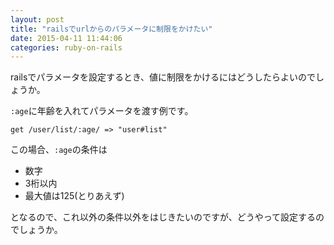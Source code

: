 ```yaml
---
layout: post
title: "railsでurlからのパラメータに制限をかけたい"
date: 2015-04-11 11:44:06
categories: ruby-on-rails
---
```

<p>railsでパラメータを設定するとき、値に制限をかけるにはどうしたらよいのでしょうか。</p>

<p><code>:age</code>に年齢を入れてパラメータを渡す例です。</p>

<p><code>get /user/list/:age/ =&gt; "user#list"</code></p>

<p>この場合、<code>:age</code>の条件は</p>

<ul>
<li>数字</li>
<li>3桁以内</li>
<li>最大値は125(とりあえず)</li>
</ul>

<p>となるので、これ以外の条件以外をはじきたいのですが、どうやって設定するのでしょうか。</p>
